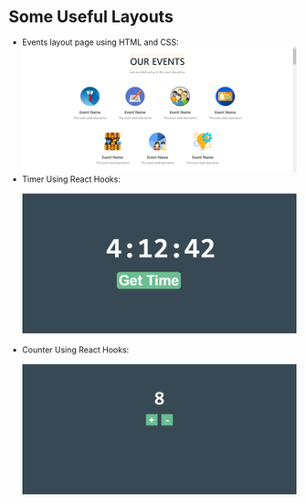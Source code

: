 # Some Useful Layouts
* Events layout page using HTML and CSS:<br>
<img src="reference/img.png"><br>
* Timer Using React Hooks: <br><br>
<img src="reference/time.png"><br><br>
* Counter Using React Hooks: <br><br>
<img src="reference/counter.png"><br>
